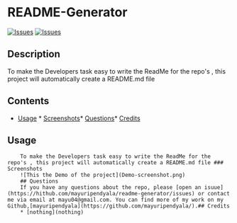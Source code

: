 # README-Generator
  [![Issues](https://img.shields.io/github/issues/mayuripendyala/readme-generator)](https://github.com/mayuripendyala/readme-generator/issues) [![Issues](https://img.shields.io/github/contributors/mayuripendyala/readme-generator)](https://github.com/undefined/mayuripendyala/readme-generator/graphs/contributors) 
  ## Description
  To make the Developers task easy to write the ReadMe for the repo's , this project will automatically create a README.md file
  ## Contents
  * [Usage](#usage) * [Screenshots](#screenshots)* [Questions](#questions)* [Credits](#credits)
  ## Usage
        To make the Developers task easy to write the ReadMe for the repo's , this project will automatically create a README.md file ### Screenshots
        ![This the Demo of the project](Demo-screenshot.png)
        ## Questions
        If you have any questions about the repo, please [open an isuue] (https://hithub.com/mayuripendyala/readme-generator/issues) or contact me via email at mayu04@gmail.com. You can find more of my work on my Github,[mayuripendyala](https://github.com/mayuripendyala/).## Credits
        * [nothing](nothing)